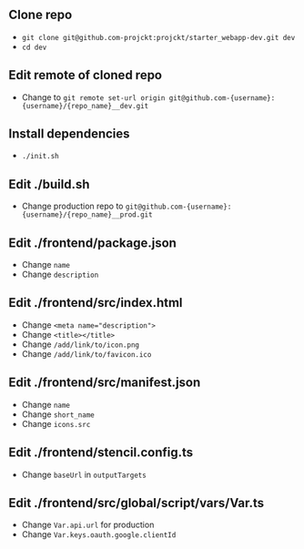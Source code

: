 ## Clone repo

- `git clone git@github.com-projckt:projckt/starter_webapp-dev.git dev`
- `cd dev`

## Edit remote of cloned repo

- Change to `git remote set-url origin git@github.com-{username}:{username}/{repo_name}__dev.git`

## Install dependencies

- `./init.sh`

## Edit ./build.sh

- Change production repo to `git@github.com-{username}:{username}/{repo_name}__prod.git`

## Edit ./frontend/package.json

- Change `name`
- Change `description`

## Edit ./frontend/src/index.html

- Change `<meta name="description">`
- Change `<title></title>`
- Change `/add/link/to/icon.png`
- Change `/add/link/to/favicon.ico`

## Edit ./frontend/src/manifest.json

- Change `name`
- Change `short_name`
- Change `icons.src`

## Edit ./frontend/stencil.config.ts

- Change `baseUrl` in `outputTargets`

## Edit ./frontend/src/global/script/vars/Var.ts

- Change `Var.api.url` for production
- Change `Var.keys.oauth.google.clientId`

